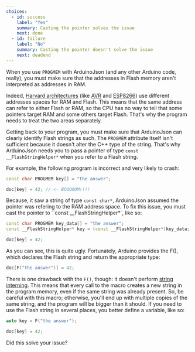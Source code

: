 ```yaml
---
choices:
  - id: success
    label: "Yes"
    summary: Casting the pointer solves the issue
    next: done
  - id: failure
    label: "No"
    summary: Casting the pointer doesn't solve the issue
    next: deadend
---
```


When you use `PROGMEM` with ArduinoJson (and any other Arduino code, really), you must make sure that the addresses in Flash memory aren't interpreted as addresses in RAM.

Indeed, [Harvard architectures](https://en.wikipedia.org/wiki/Harvard_architecture) (like [AVR](https://en.wikipedia.org/wiki/AVR_microcontrollers) and [ESP8266](https://en.wikipedia.org/wiki/ESP8266)) use different addresses spaces for RAM and Flash. This means that the same address can refer to either Flash or RAM, so the CPU has no way to tell that some pointers target RAM and some others target Flash. That's why the program needs to treat the two areas separately.

Getting back to your program, you must make sure that ArduinoJson can clearly identify Flash strings as such. The `PROGMEM` attribute itself isn't sufficient because it doesn't alter the C++ type of the string. That's why ArduinoJson needs you to pass a pointer of type `const __FlashStringHelper*` when you refer to a Flash string.

For example, the following program is incorrect and very likely to crash:

```c++
const char PROGMEM key[] = "the answer";

doc[key] = 42; // <- BOOOOOM!!!!
```

Because, it saw a string of type `const char*`, ArduinoJson assumed the pointer was refering to the RAM address space.
To fix this issue, you must cast the pointer to ``const __FlashStringHelper*`, like so:

```c++
const char PROGMEM key_data[] = "the answer";
const __FlashStringHelper* key = (const __FlashStringHelper*)key_data;

doc[key] = 42;
```

As you can see, this is quite ugly. Fortunately, Arduino provides the F(), which declares the Flash string and return the appropriate type:

```c++
doc[F("the answer")] = 42;
```

There is one drawback with the `F()`, though: it doesn't perform [string interning](https://cpp4arduino.com/2018/10/23/what-is-string-interning.html).
This means that every call to the macro creates a new string in the program memory, even if the same string was already present.
So, be careful with this macro; otherwise, you'll end up with multiple copies of the same string, and the program will be bigger than it should. 
If you need to use the Flash string in several places, you better define a variable, like so:

```c++
auto key = F("the answer");

doc[key] = 42;
```

Did this solve your issue?